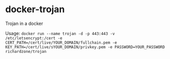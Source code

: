 # docker-trojan
Trojan in a docker

Usage: `docker run --name trojan -d -p 443:443 -v /etc/letsencrypt:/cert -e CERT_PATH=/cert/live/YOUR_DOMAIN/fullchain.pem -e KEY_PATH=/cert/live/sYOUR_DOMAIN/privkey.pem -e PASSWORD=YOUR_PASSWORD richardzone/trojan`
